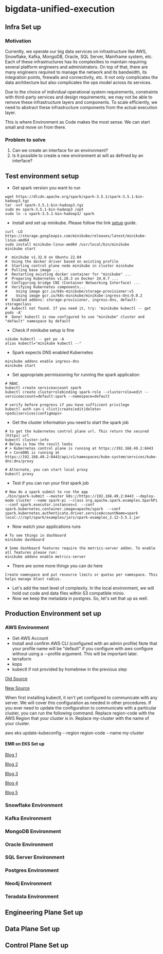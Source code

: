 # bigdata-unified-execution

## Infra Set up

### Motivation

Currently, we operate our big data services on infrastructure like AWS, Snowflake, Kafka, MongoDB, Oracle, SQL Server, Mainframe system, etc. Each of these infrastructures has its complexities to maintain requiring several platform engineers and administrators. On top of that, there are many engineers required to manage the network and its bandwidth, its integration points, firewalls and connectivity, etc. It not only complicates the data architecture but also complicates the ops model across its services.

Due to the choice of individual operational system requirements, constraints with third-party services and design requirements, we may not be able to remove these infrastructure layers and components. To scale efficiently, we need to abstract these infrastructure components from the actual execution layer.

This is where Environment as Code makes the most sense. We can start small and move on from there.

### Problem to solve

1. Can we create an interface for an environment?
2. Is it possible to create a new environment at will as defined by an interface?

## Test environment setup

* Get spark version you want to run

```shell
wget https://dlcdn.apache.org/spark/spark-3.5.1/spark-3.5.1-bin-hadoop3.tgz
tar -xvf spark-3.5.1-bin-hadoop3.tgz
sudo mv spark-3.5.1-bin-hadoop3 /opt
sudo ln -s spark-3.5.1-bin-hadoop3/ spark
```

* Install and set up minikube. Please follow the link [setup](https://minikube.sigs.k8s.io/docs/start/) guide.

```shell
curl -LO https://storage.googleapis.com/minikube/releases/latest/minikube-linux-amd64
sudo install minikube-linux-amd64 /usr/local/bin/minikube
minikube start

#  minikube v1.32.0 on Ubuntu 22.04
#  Using the docker driver based on existing profile
#  Starting control plane node minikube in cluster minikube
#  Pulling base image ...
#  Restarting existing docker container for "minikube" ...
#  Preparing Kubernetes v1.28.3 on Docker 24.0.7 ...
#  Configuring bridge CNI (Container Networking Interface) ...
#  Verifying Kubernetes components...
#    Using image gcr.io/k8s-minikube/storage-provisioner:v5
#    Using image gcr.io/k8s-minikube/minikube-ingress-dns:0.0.2
#  Enabled addons: storage-provisioner, ingress-dns, default-storageclass
#  kubectl not found. If you need it, try: 'minikube kubectl -- get pods -A'
#  Done! kubectl is now configured to use "minikube" cluster and "default" namespace by default
```

* Check if minikube setup is fine

```shell
nikube kubectl -- get po -A
alias kubectl="minikube kubectl --"
```

* Spark expects DNS enabled Kubernetes

```shell
minikube addons enable ingress-dns
minikube start
```

* Set appropriate permissioning for running the spark application

```shell
# RBAC
kubectl create serviceaccount spark
kubectl create clusterrolebinding spark-role --clusterrole=edit --serviceaccount=default:spark --namespace=default

# verify before progress if you have sufficient privilege
kubectl auth can-i <list|create|edit|delete> <pods|services|configmaps>
```

* Get the cluster information you need to start the spark job

```shell
# to get the kubernetes control plane url. This return the secured (https) url
kubectl cluster-info
# Below is how the result looks
# > Kubernetes control plane is running at https://192.168.49.2:8443
# > CoreDNS is running at https://192.168.49.2:8443/api/v1/namespaces/kube-system/services/kube-dns:dns/proxy

# Alternate, you can start local proxy
kubectl proxy
```

* Test if you can run your first spark job

```shell
# Now do a spark submit to run the app
./bin/spark-submit --master k8s://https://192.168.49.2:8443 --deploy-mode cluster --name spark-pi --class org.apache.spark.examples.SparkPi --conf spark.executor.instances=1  --conf spark.kubernetes.container.image=apache/spark  --conf spark.kubernetes.authenticate.driver.serviceAccountName=spark  local:///opt/spark/examples/jars/spark-examples_2.12-3.5.1.jar
```

* Now watch your applications runs

```shell
# To see things in dashboard
minikube dashboard

# Some dashboard features require the metrics-server addon. To enable all features please run:
minikube addons enable metrics-server
```

* There are some more things you can do here

```text
Create namespace and put resource limits or quotas per namespace. This helps manage blast radius.
```

* Let's add the next level of complexity. In the local environment, we will hold out code and data files within S3 compatible minio.  
* Now we keep the metadata in postgres. So, let's set that up as well.

## Production Environment set up

### AWS Environment

* Get AWS Account
* Install and confirm AWS CLI (configured with an admin profile) Note that your profile name will be "default" if you configure with aws configure without using a --profile argument. This will be important later.
* terraform
* kops
* kubectl if not provided by homebrew in the previous step

[Old Source](https://github.com/lynnlangit/Spark-Scala-EKS/blob/master/AWS-Setup-Guide-Spark-EKS.md)

[New Source](https://docs.aws.amazon.com/eks/latest/userguide/setting-up.html)

When first installing kubectl, it isn't yet configured to communicate with any server. We will cover this configuration as needed in other procedures. If you ever need to update the configuration to communicate with a particular cluster, you can run the following command. Replace region-code with the AWS Region that your cluster is in. Replace my-cluster with the name of your cluster.

aws eks update-kubeconfig --region region-code --name my-cluster

#### EMR on EKS Set up

[Blog 1](https://aws.amazon.com/blogs/big-data/amazon-emr-on-eks-widens-the-performance-gap-run-apache-spark-workloads-5-37-times-faster-and-at-4-3-times-lower-cost/)

[Blog 2](https://aws.amazon.com/blogs/containers/best-practices-for-running-spark-on-amazon-eks/)

[Blog 3](https://aws.amazon.com/blogs/big-data/use-karpenter-to-speed-up-amazon-emr-on-eks-autoscaling/)

[Blog 4](https://aws.amazon.com/blogs/containers/run-spark-rapids-ml-workloads-with-gpus-on-amazon-emr-on-eks/)

[Blog 5](https://docs.aws.amazon.com/emr/latest/EMR-on-EKS-DevelopmentGuide/setting-up.html)

### Snowflake Environment

### Kafka Environment

### MongoDB Environment

### Oracle Environment

### SQL Server Environment

### Postgres Environment

### Neo4j Environment

### Teradata Environment

## Engineering Plane Set up

## Data Plane Set up

## Control Plane Set up
